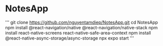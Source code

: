 # NotesApp

'''
git clone https://github.com/nguyentamdiep/NotesApp.git
cd NotesApp
npm install @react-navigation/native @react-navigation/native-stack
npm install react-native-screens react-native-safe-area-context
npm install @react-native-async-storage/async-storage
npx expo start
'''
